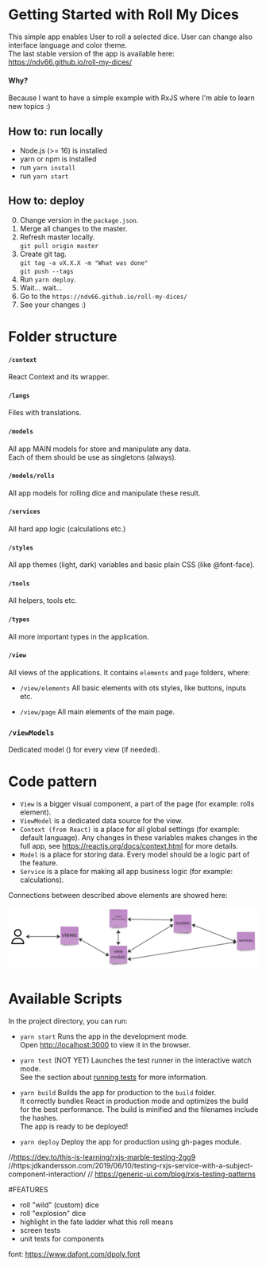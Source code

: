 # Getting Started with Roll My Dices
This simple app enables User to roll a selected dice. User can change also interface language and color theme. \
The last stable version of the app is available here: https://ndv66.github.io/roll-my-dices/

#### Why?
Because I want to have a simple example with RxJS where I'm able to learn new topics :)

## How to: run locally
- Node.js (>= 16) is installed
- yarn or npm is installed
- run `yarn install`
- run `yarn start`

## How to: deploy
0. Change version in the `package.json`.
1. Merge all changes to the master.
2. Refresh master locally. \
`git pull origin master`
3. Create git tag. \
`git tag -a vX.X.X -m "What was done"` \
`git push --tags`
4. Run `yarn deploy`.
5. Wait... wait...
6. Go to the `https://ndv66.github.io/roll-my-dices/`
7. See your changes :)

# Folder structure

#### `/context`
React Context and its wrapper.

#### `/langs`
Files with translations.

#### `/models`
All app MAIN models for store and manipulate any data. \
Each of them should be use as singletons (always).

#### `/models/rolls`
All app models for rolling dice and manipulate these result.

#### `/services`
All hard app logic (calculations etc.)

#### `/styles`
All app themes (light, dark) variables and basic plain CSS (like @font-face).

#### `/tools`
All helpers, tools etc.

#### `/types`
All more important types in the application.

#### `/view`
All views of the applications. It contains `elements` and `page` folders, where:

- `/view/elements`
All basic elements with ots styles, like buttons, inputs etc.

- `/view/page`
All main elements of the main page.

### `/viewModels`
Dedicated model () for every view (if needed).

# Code pattern
- `View` is a bigger visual component, a part of the page (for example: rolls element).
 - `ViewModel` is a dedicated data source for the view.
- `Context (from React)` is a place for all global settings (for example: default language). Any changes in these variables makes changes in the full app, see https://reactjs.org/docs/context.html for more details.
- `Model` is a place for storing data. Every model should be a logic part of the feature.
- `Service` is a place for making all app business logic (for example: calculations).

Connections between described above elements are showed here:

![See doc/pattern.jpg for more information about the app flow.](./doc/pattern.jpg "Pattern")

# Available Scripts
In the project directory, you can run:

- `yarn start`
Runs the app in the development mode.\
Open [http://localhost:3000](http://localhost:3000) to view it in the browser.

- `yarn test` (NOT YET)
Launches the test runner in the interactive watch mode.\
See the section about [running tests](https://facebook.github.io/create-react-app/docs/running-tests) for more information.

- `yarn build`
Builds the app for production to the `build` folder.\
It correctly bundles React in production mode and optimizes the build for the best performance. The build is minified and the filenames include the hashes.\
The app is ready to be deployed!

- `yarn deploy`
Deploy the app for production using gh-pages module.

//https://dev.to/this-is-learning/rxjs-marble-testing-2gg9
//https:jdkandersson.com/2019/06/10/testing-rxjs-service-with-a-subject-component-interaction/
// https://generic-ui.com/blog/rxjs-testing-patterns

#FEATURES
- roll "wild" (custom) dice
- roll "explosion" dice
- highlight in the fate ladder what this roll means
- screen tests
- unit tests for components

font: https://www.dafont.com/dpoly.font
